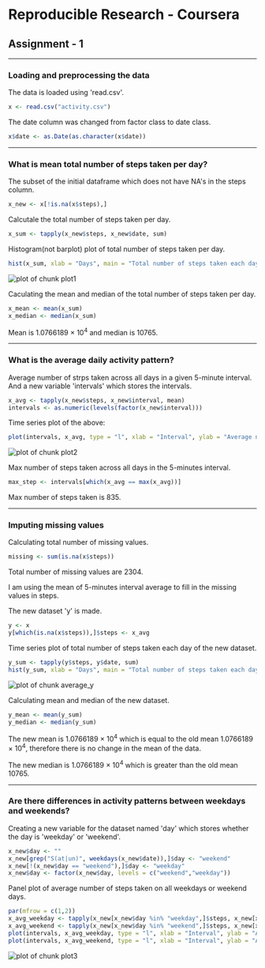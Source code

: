 # Reproducible Research - Coursera  
## Assignment - 1  
***
### Loading and preprocessing the data  

The data is loaded using 'read.csv'.

```r
x <- read.csv("activity.csv")
```

The date column was changed from factor class to date class.

```r
x$date <- as.Date(as.character(x$date))
```
***
### What is mean total number of steps taken per day?  

The subset of the initial dataframe which does not have NA's in the steps column.

```r
x_new <- x[!is.na(x$steps),]
```

Calcutale the total number of steps taken per day.

```r
x_sum <- tapply(x_new$steps, x_new$date, sum)
```

Histogram(not barplot) plot of total number of steps taken per day.

```r
hist(x_sum, xlab = "Days", main = "Total number of steps taken each day")
```

![plot of chunk plot1](figure/plot1-1.png)

Caculating the mean and median of the total number of steps taken per day.

```r
x_mean <- mean(x_sum)
x_median <- median(x_sum)
```

Mean is 1.0766189 &times; 10<sup>4</sup> and median is 10765.

***
### What is the average daily activity pattern?  
Average number of strps taken across all days in a given 5-minute interval. And a new variable 'intervals' which stores the intervals.

```r
x_avg <- tapply(x_new$steps, x_new$interval, mean)
intervals <- as.numeric(levels(factor(x_new$interval)))
```

Time series plot of the above:

```r
plot(intervals, x_avg, type = "l", xlab = "Interval", ylab = "Average number of steps", main = "Average number of steps in each interval")
```

![plot of chunk plot2](figure/plot2-1.png)

Max number of steps taken across all days in the 5-minutes interval.

```r
max_step <- intervals[which(x_avg == max(x_avg))]
```
Max number of steps taken is 835.

***
### Imputing missing values  
Calculating total number of missing values.

```r
missing <- sum(is.na(x$steps))
```
Total number of missing values are 2304.

I am using the mean of 5-minutes interval average to fill in the missing values in steps.

The new dataset 'y' is made.

```r
y <- x
y[which(is.na(x$steps)),]$steps <- x_avg
```

Time series plot of total number of steps taken each day of the new dataset.

```r
y_sum <- tapply(y$steps, y$date, sum)
hist(y_sum, xlab = "Days", main = "Total number of steps taken each day")
```

![plot of chunk average_y](figure/average_y-1.png)

Calculating mean and median of the new dataset.

```r
y_mean <- mean(y_sum)
y_median <- median(y_sum)
```

The new mean is 1.0766189 &times; 10<sup>4</sup> which is equal to the old mean 1.0766189 &times; 10<sup>4</sup>, therefore there is no change in the mean of the data.

The new median is 1.0766189 &times; 10<sup>4</sup> which is greater than the old mean 10765.

***
### Are there differences in activity patterns between weekdays and weekends?  
Creating a new variable for the dataset named 'day' which stores whether the day is 'weekday' or 'weekend'.

```r
x_new$day <- ""
x_new[grep("S(at|un)", weekdays(x_new$date)),]$day <- "weekend"
x_new[!(x_new$day == "weekend"),]$day <- "weekday"
x_new$day <- factor(x_new$day, levels = c("weekend","weekday"))
```

Panel plot of average number of steps taken on all weekdays or weekend days.

```r
par(mfrow = c(1,2))
x_avg_weekday <- tapply(x_new[x_new$day %in% "weekday",]$steps, x_new[x_new$day %in% "weekday",]$interval, mean)
x_avg_weekend <- tapply(x_new[x_new$day %in% "weekend",]$steps, x_new[x_new$day %in% "weekend",]$interval, mean)
plot(intervals, x_avg_weekday, type = "l", xlab = "Interval", ylab = "Average number of steps", main = "Weekdays", ylim = c(0,250))
plot(intervals, x_avg_weekend, type = "l", xlab = "Interval", ylab = "Average number of steps", main = "Weekends", ylim = c(0,250))
```

![plot of chunk plot3](figure/plot3-1.png)

